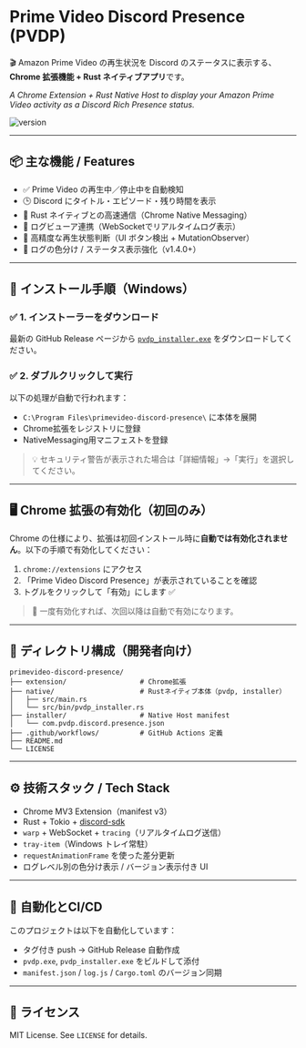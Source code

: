 
# Prime Video Discord Presence (PVDP)

🎬 Amazon Prime Video の再生状況を Discord のステータスに表示する、**Chrome 拡張機能 + Rust ネイティブアプリ**です。

*A Chrome Extension + Rust Native Host to display your Amazon Prime Video activity as a Discord Rich Presence status.*

![version](https://img.shields.io/github/v/release/trance-mode/primevideo-discord-presence)

---

## 📦 主な機能 / Features

- ✅ Prime Video の再生中／停止中を自動検知
- 🕒 Discord にタイトル・エピソード・残り時間を表示
- 🚀 Rust ネイティブとの高速通信（Chrome Native Messaging）
- 🔌 ログビューア連携（WebSocketでリアルタイムログ表示）
- 🧠 高精度な再生状態判断（UI ボタン検出 + MutationObserver）
- 🎨 ログの色分け / ステータス表示強化（v1.4.0+）

---

## 🧩 インストール手順（Windows）

### ✅ 1. インストーラーをダウンロード

最新の GitHub Release ページから [`pvdp_installer.exe`](https://github.com/trance-mode/primevideo-discord-presence/releases) をダウンロードしてください。

### ✅ 2. ダブルクリックして実行

以下の処理が自動で行われます：

- `C:\Program Files\primevideo-discord-presence\` に本体を展開
- Chrome拡張をレジストリに登録
- NativeMessaging用マニフェストを登録

> 💡 セキュリティ警告が表示された場合は「詳細情報」→「実行」を選択してください。

---

## 🖥 Chrome 拡張の有効化（初回のみ）

Chrome の仕様により、拡張は初回インストール時に**自動では有効化されません**。以下の手順で有効化してください：

1. `chrome://extensions` にアクセス
2. 「Prime Video Discord Presence」が表示されていることを確認
3. トグルをクリックして「有効」にします ✅

> 🔐 一度有効化すれば、次回以降は自動で有効になります。

---

## 📁 ディレクトリ構成（開発者向け）

```
primevideo-discord-presence/
├── extension/                  # Chrome拡張
├── native/                     # Rustネイティブ本体（pvdp, installer）
│   ├── src/main.rs
│   └── src/bin/pvdp_installer.rs
├── installer/                  # Native Host manifest
│   └── com.pvdp.discord.presence.json
├── .github/workflows/          # GitHub Actions 定義
├── README.md
└── LICENSE
```

---

## ⚙️ 技術スタック / Tech Stack

- Chrome MV3 Extension（manifest v3）
- Rust + Tokio + [discord-sdk](https://github.com/discord/discord-rs)
- `warp` + WebSocket + `tracing`（リアルタイムログ送信）
- `tray-item`（Windows トレイ常駐）
- `requestAnimationFrame` を使った差分更新
- ログレベル別の色分け表示 / バージョン表示付き UI

---

## 🔄 自動化とCI/CD

このプロジェクトは以下を自動化しています：

- タグ付き push → GitHub Release 自動作成
- `pvdp.exe`, `pvdp_installer.exe` をビルドして添付
- `manifest.json` / `log.js` / `Cargo.toml` のバージョン同期

---

## 📄 ライセンス

MIT License. See `LICENSE` for details.
